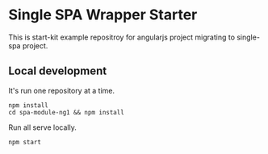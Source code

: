 # Single SPA Wrapper Starter

This is start-kit example repositroy for angularjs project migrating to single-spa project.

## Local development

It's run one repository at a time.
```
npm install
cd spa-module-ng1 && npm install
```

Run all serve locally.
```
npm start
```
